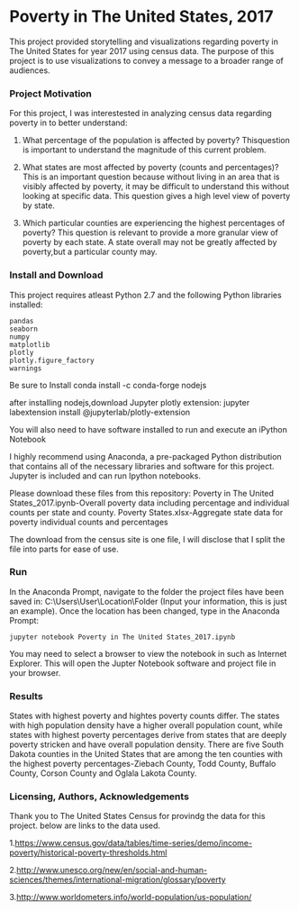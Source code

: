 # Poverty in The United States, 2017

This project provided storytelling and visualizations regarding poverty in The United States for year 2017 using census data. The purpose of this project is to use visualizations to convey a message to a broader range of audiences. 

### Project Motivation
For this project, I was interestested in analyzing census data regarding poverty in to better understand:

1. What percentage of the population is affected by poverty? Thisquestion is important to understand the magnitude of this current problem.

2. What states are most affected by poverty (counts and percentages)? This is an important question because without living in an area that is visibly affected by poverty, it may be difficult to understand this without looking at specific data. This question gives a high level view of poverty by state. 

3. Which particular counties are experiencing the highest percentages of poverty? This question is relevant to provide a more granular view of poverty by each state. A state overall may not be greatly affected by poverty,but a particular county may.

### Install and Download

This project requires atleast Python 2.7 and the following Python libraries installed:

    pandas
    seaborn
	numpy
	matplotlib
	plotly
	plotly.figure_factory
	warnings
	
 Be sure to Install conda install -c conda-forge nodejs  
 
after installing nodejs,download Jupyter plotly extension: jupyter labextension install @jupyterlab/plotly-extension
   
  You will also need to have software installed to run and execute an iPython Notebook

I highly recommend using Anaconda, a pre-packaged Python distribution that contains all of the necessary libraries and software for this project. Jupyter is included and can run Ipython notebooks. 

 Please download these files from this repository: 
 Poverty in The United States_2017.ipynb-Overall poverty data including percentage and individual counts per state and county.
 Poverty States.xlsx-Aggregate state data for poverty individual counts and percentages
 
 The download from the census site is one file, I will disclose that I split the file into parts for ease of use. 

### Run

In the Anaconda Prompt, navigate to the folder the project files have been saved in: C:\Users\User\Location\Folder (Input your information, this is just an example). Once the location has been changed, type in the Anaconda Prompt:

    jupyter notebook Poverty in The United States_2017.ipynb

You may need to select a browser to view the notebook in such as Internet Explorer. This will open the Jupter Notebook software and project file in your browser.

### Results

States with highest poverty and hightes poverty counts differ. The states with high population density have a higher overall population count, while states with highest poverty percentages derive from states that are deeply poverty stricken and have overall population density. There are five South Dakota counties in the United States that are among the ten counties with the highest poverty percentages-Ziebach County, Todd County, Buffalo County, Corson County and Oglala Lakota County.

### Licensing, Authors, Acknowledgements
Thank you to The United States Census for provindg the data for this project. below are links to the data used. 

1.https://www.census.gov/data/tables/time-series/demo/income-poverty/historical-poverty-thresholds.html

2.http://www.unesco.org/new/en/social-and-human-sciences/themes/international-migration/glossary/poverty

3.http://www.worldometers.info/world-population/us-population/
